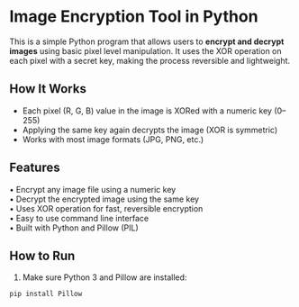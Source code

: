 # Image Encryption Tool in Python

This is a simple Python program that allows users to **encrypt and decrypt images** using basic pixel level manipulation. It uses the XOR operation on each pixel with a secret key, making the process reversible and lightweight.

## How It Works

- Each pixel (R, G, B) value in the image is XORed with a numeric key (0–255)
- Applying the same key again decrypts the image (XOR is symmetric)
- Works with most image formats (JPG, PNG, etc.)

## Features

• Encrypt any image file using a numeric key  
• Decrypt the encrypted image using the same key  
• Uses XOR operation for fast, reversible encryption  
• Easy to use command line interface  
• Built with Python and Pillow (PIL)

## How to Run

1. Make sure Python 3 and Pillow are installed:
```bash
pip install Pillow
